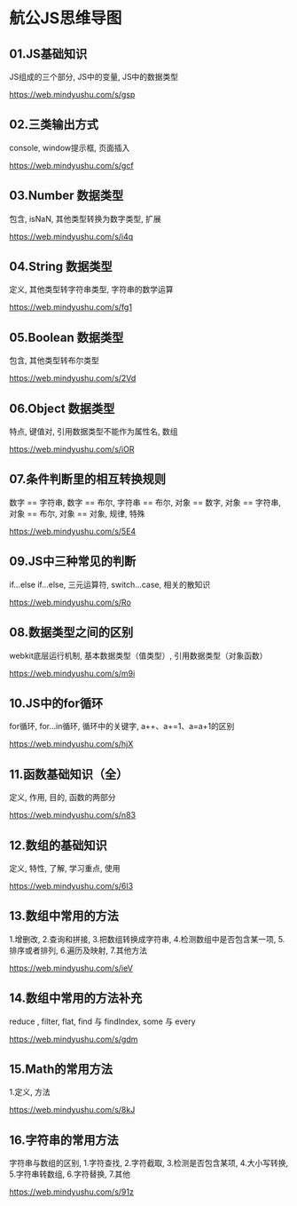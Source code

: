 # 航公JS思维导图

## 01.JS基础知识

JS组成的三个部分, JS中的变量, JS中的数据类型

https://web.mindyushu.com/s/gsp

## 02.三类输出方式

console, window提示框, 页面插入

https://web.mindyushu.com/s/gcf

## 03.Number 数据类型

包含, isNaN, 其他类型转换为数字类型, 扩展

https://web.mindyushu.com/s/i4q

## 04.String 数据类型

定义, 其他类型转字符串类型, 字符串的数学运算

https://web.mindyushu.com/s/fg1

## 05.Boolean 数据类型

包含, 其他类型转布尔类型

https://web.mindyushu.com/s/2Vd

## 06.Object 数据类型

特点, 键值对, 引用数据类型不能作为属性名, 数组

https://web.mindyushu.com/s/iOR

## 07.条件判断里的相互转换规则

数字 == 字符串, 数字 == 布尔, 字符串 == 布尔, 对象 == 数字, 对象 == 字符串, 对象 == 布尔, 对象 == 对象, 规律, 特殊

https://web.mindyushu.com/s/5E4

## 09.JS中三种常见的判断

if...else if...else, 三元运算符, switch...case, 相关的散知识

https://web.mindyushu.com/s/Ro

## 08.数据类型之间的区别

webkit底层运行机制, 基本数据类型（值类型）, 引用数据类型（对象函数）

https://web.mindyushu.com/s/m9i

## 10.JS中的for循环

for循环, for...in循环, 循环中的关键字, a++、a+=1、a=a+1的区别

https://web.mindyushu.com/s/hjX

## 11.函数基础知识（全）

定义, 作用, 目的, 函数的两部分

https://web.mindyushu.com/s/n83

## 12.数组的基础知识

定义, 特性, 了解, 学习重点, 使用

https://web.mindyushu.com/s/6l3

## 13.数组中常用的方法

1.增删改, 2.查询和拼接, 3.把数组转换成字符串, 4.检测数组中是否包含某一项, 5.排序或者排列, 6.遍历及映射, 7.其他方法

https://web.mindyushu.com/s/ieV

## 14.数组中常用的方法补充

reduce
, filter, flat, find 与 findIndex, some 与 every

https://web.mindyushu.com/s/gdm

## 15.Math的常用方法

1.定义, 方法

https://web.mindyushu.com/s/8kJ

## 16.字符串的常用方法

字符串与数组的区别, 1.字符查找, 2.字符截取, 3.检测是否包含某项, 4.大小写转换, 5.字符串转数组, 6.字符替换, 7.其他

https://web.mindyushu.com/s/91z